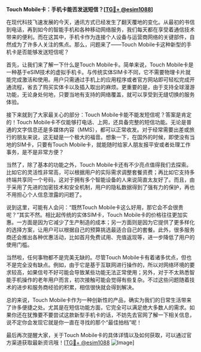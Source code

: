 **Touch Mobile卡：手机卡能否发送短信？[[TG💪+ @esim1088](https://t.me/s/esim1088)]**

在现代科技飞速发展的今天，通讯方式已经发生了翻天覆地的变化。从最初的书信到电话，再到如今的智能手机和各种移动网络服务，我们每天都在享受着通信技术带来的便利。而在这其中，手机卡作为连接个人设备与运营商网络的关键部件，自然成为了许多人关注的焦点。那么，问题来了——Touch Mobile卡这种新型的手机卡是否能够发送短信呢？

首先，让我们来了解一下什么是Touch Mobile卡。简单来说，Touch Mobile卡是一种基于eSIM技术的虚拟手机卡。与传统实体SIM卡不同，它不需要物理卡片就能完成激活和使用。用户只需通过手机上的应用程序或者官方网站即可轻松完成开通流程，省去了购买实体卡以及插入取出的麻烦。更重要的是，由于支持全球漫游功能，无论身处何地，只要当地有支持的网络覆盖，就可以享受到无缝切换的服务体验。

接下来就到了大家最关心的部分：Touch Mobile卡能不能发短信呢？答案是肯定的！Touch Mobile卡不仅能够打电话、上网，还具备完整的短信功能。无论是普通的文字信息还是多媒体内容（MMS），都可以正常收发。对于经常需要出差或旅行的朋友来说，这无疑是一个极大的福音。想象一下，在国外的时候，即使没有当地的SIM卡，只要有Touch Mobile卡，就能随时给家人朋友报平安或者处理工作事务，是不是非常方便？

当然了，除了基本的功能之外，Touch Mobile卡还有不少亮点值得我们去探索。比如它的灵活性非常高，可以根据用户的实际需求调整套餐资费；再比如它支持多终端共享同一个号码，这对于拥有多个智能设备的人来说简直太友好了。而且，由于采用了先进的加密技术和安全机制，用户的隐私数据得到了强有力的保护，再也不用担心个人信息泄露的问题了。

说到这里，可能有人会问：“既然Touch Mobile卡这么好用，那它会不会很贵呢？”其实不然。相比起传统的实体SIM卡，Touch Mobile卡的价格往往更加实惠。一方面是因为它减少了生产制造的成本；另一方面则是因为它提供了更多样化的选择方案，让用户可以根据自己的预算挑选最适合自己的套餐。此外，很多服务商还会推出各种优惠活动，比如首月免费试用、充值返现等，进一步降低了用户的使用门槛。

当然啦，任何事物都不是完美无缺的。尽管Touch Mobile卡有着诸多优点，但也不是完全没有缺点。例如，由于它是基于互联网进行操作的，所以对网络环境的要求较高，如果信号不好可能会导致某些功能无法正常使用；另外，对于不太熟悉智能手机操作的老年用户而言，初次接触可能会觉得有些复杂。不过这些问题随着技术的进步和服务商经验的积累，相信很快就会得到解决。

总的来说，Touch Mobile卡作为一种创新性的产品，确实为我们的日常生活带来了许多便捷之处。尤其是在短信功能方面，它完全可以满足绝大多数人的需求。如果你还在犹豫要不要尝试这款新型手机卡的话，不妨先去官网了解一下相关信息，说不定你会发现它就是你一直在寻找的那个“最佳拍档”呢！

最后再次提醒大家，关于Touch Mobile卡的具体详情以及如何获取，可以通过官方渠道获取最新资讯哦！[[TG💪+ @esim1088](https://t.me/s/esim1088) ![Image](https://i.postimg.cc/4NQfJmqS/Snipaste-2025-05-13-00-14-12.png)]